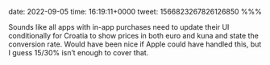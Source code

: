 date: 2022-09-05
time: 16:19:11+0000
tweet: 1566823267826126850
%%%

Sounds like all apps with in-app purchases need to update their UI conditionally for Croatia to show prices in both euro and kuna and state the conversion rate. Would have been nice if Apple could have handled this, but I guess 15/30% isn’t enough to cover that.
